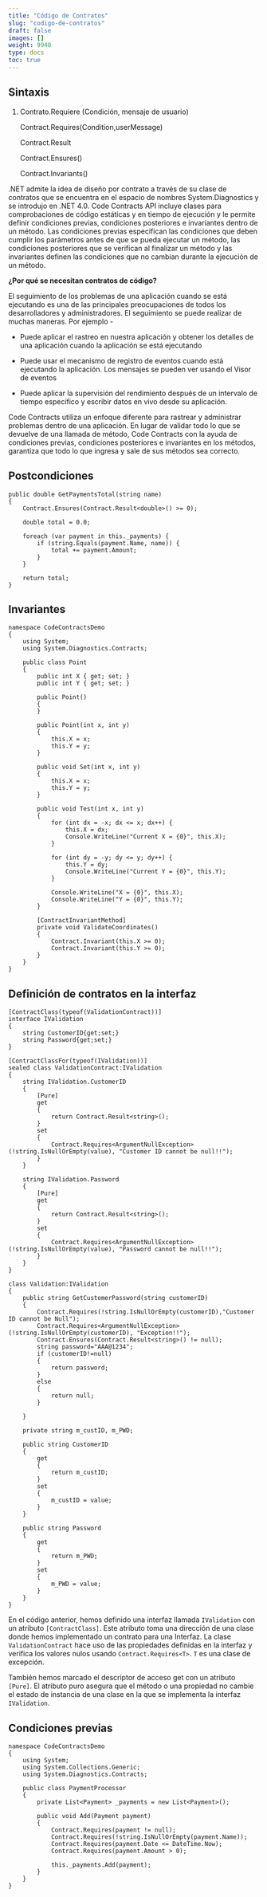 ```yaml
---
title: "Código de Contratos"
slug: "codigo-de-contratos"
draft: false
images: []
weight: 9948
type: docs
toc: true
---
```


## Sintaxis
1. Contrato.Requiere (Condición, mensaje de usuario)
    
    Contract.Requires<T>(Condition,userMessage)
    
    Contract.Result<T>
    
    Contract.Ensures() 
    
    Contract.Invariants()

.NET admite la idea de diseño por contrato a través de su clase de contratos que se encuentra en el espacio de nombres System.Diagnostics y se introdujo en .NET 4.0. Code Contracts API incluye clases para comprobaciones de código estáticas y en tiempo de ejecución y le permite definir condiciones previas, condiciones posteriores e invariantes dentro de un método. Las condiciones previas especifican las condiciones que deben cumplir los parámetros antes de que se pueda ejecutar un método, las condiciones posteriores que se verifican al finalizar un método y las invariantes definen las condiciones que no cambian durante la ejecución de un método.

**¿Por qué se necesitan contratos de código?**

El seguimiento de los problemas de una aplicación cuando se está ejecutando es una de las principales preocupaciones de todos los desarrolladores y administradores. El seguimiento se puede realizar de muchas maneras. Por ejemplo -

- Puede aplicar el rastreo en nuestra aplicación y obtener los detalles de una aplicación cuando la aplicación se está ejecutando

- Puede usar el mecanismo de registro de eventos cuando está ejecutando la aplicación. Los mensajes se pueden ver usando el Visor de eventos

- Puede aplicar la supervisión del rendimiento después de un intervalo de tiempo específico y escribir datos en vivo desde su aplicación.

Code Contracts utiliza un enfoque diferente para rastrear y administrar problemas dentro de una aplicación. En lugar de validar todo lo que se devuelve de una llamada de método, Code Contracts con la ayuda de condiciones previas, condiciones posteriores e invariantes en los métodos, garantiza que todo lo que ingresa y sale de sus métodos sea correcto.

## Postcondiciones
    public double GetPaymentsTotal(string name)
    {     
        Contract.Ensures(Contract.Result<double>() >= 0);
     
        double total = 0.0;
     
        foreach (var payment in this._payments) {
            if (string.Equals(payment.Name, name)) {
                total += payment.Amount;
            }
        }
     
        return total;
    }

## Invariantes
    namespace CodeContractsDemo
    {
        using System;
        using System.Diagnostics.Contracts;
     
        public class Point
        {
            public int X { get; set; }
            public int Y { get; set; }
     
            public Point()
            {
            }
     
            public Point(int x, int y)
            {
                this.X = x;
                this.Y = y;
            }
     
            public void Set(int x, int y)
            {
                this.X = x;
                this.Y = y;
            }
     
            public void Test(int x, int y)
            {
                for (int dx = -x; dx <= x; dx++) {
                    this.X = dx;
                    Console.WriteLine("Current X = {0}", this.X);
                }
     
                for (int dy = -y; dy <= y; dy++) {
                    this.Y = dy;
                    Console.WriteLine("Current Y = {0}", this.Y);
                }
     
                Console.WriteLine("X = {0}", this.X);
                Console.WriteLine("Y = {0}", this.Y);
            }
     
            [ContractInvariantMethod]
            private void ValidateCoordinates()
            {
                Contract.Invariant(this.X >= 0);
                Contract.Invariant(this.Y >= 0);
            }
        }
    }

## Definición de contratos en la interfaz
    [ContractClass(typeof(ValidationContract))]
    interface IValidation
    {
        string CustomerID{get;set;}
        string Password{get;set;}
    }
     
    [ContractClassFor(typeof(IValidation))]
    sealed class ValidationContract:IValidation
    {
        string IValidation.CustomerID
        {
            [Pure]
            get
            {
                return Contract.Result<string>();
            }
            set
            {
                Contract.Requires<ArgumentNullException>(!string.IsNullOrEmpty(value), "Customer ID cannot be null!!");
            }
        }
     
        string IValidation.Password
        {
            [Pure]
            get
            {
                return Contract.Result<string>();
            }
            set
            {
                Contract.Requires<ArgumentNullException>(!string.IsNullOrEmpty(value), "Password cannot be null!!");
            }
        }
    }
     
    class Validation:IValidation
    {
        public string GetCustomerPassword(string customerID)
        {
            Contract.Requires(!string.IsNullOrEmpty(customerID),"Customer ID cannot be Null");
            Contract.Requires<ArgumentNullException>(!string.IsNullOrEmpty(customerID), "Exception!!");
            Contract.Ensures(Contract.Result<string>() != null);
            string password="AAA@1234";
            if (customerID!=null)
            {
                return password;    
            }
            else
            {
                return null;
            }
             
        }
     
        private string m_custID, m_PWD;
     
        public string CustomerID
        {
            get
            {
                return m_custID;
            }
            set
            {
                m_custID = value;
            }
        }
     
        public string Password
        {
            get
            {
                return m_PWD;
            }
            set
            {
                m_PWD = value;
            }
        }
    }

En el código anterior, hemos definido una interfaz llamada `IValidation` con un atributo `[ContractClass]`. Este atributo toma una dirección de una clase donde hemos implementado un contrato para una Interfaz. La clase `ValidationContract` hace uso de las propiedades definidas en la interfaz y verifica los valores nulos usando `Contract.Requires<T>`. `T` es una clase de excepción.

También hemos marcado el descriptor de acceso get con un atributo `[Pure]`. El atributo puro asegura que el método o una propiedad no cambie el estado de instancia de una clase en la que se implementa la interfaz `IValidation`.

## Condiciones previas
    namespace CodeContractsDemo
    {
        using System;
        using System.Collections.Generic;
        using System.Diagnostics.Contracts;
     
        public class PaymentProcessor
        {
            private List<Payment> _payments = new List<Payment>();
     
            public void Add(Payment payment)
            {
                Contract.Requires(payment != null);
                Contract.Requires(!string.IsNullOrEmpty(payment.Name));
                Contract.Requires(payment.Date <= DateTime.Now);
                Contract.Requires(payment.Amount > 0);
     
                this._payments.Add(payment);
            }
        }
    }


